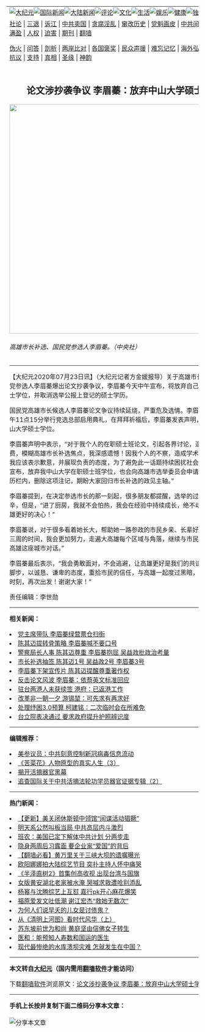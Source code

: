 <a name="1" id="1" target="_blank"></a><span id="1"></span>
<table align=center border="0"><tr><td colspan="2" VALIGN=TOP><a href="https://github.com/wicklt351/djy/blob/master/gb/nsc413.md#1"><img src="https://raw.githubusercontent.com/wicklt351/www/master/t/djy/1.jpg" title="大纪元"></a><a href="https://github.com/wicklt351/djy/blob/master/gb/n24hr.md#1"><img src="https://raw.githubusercontent.com/wicklt351/www/master/t/djy/3.jpg" title="国际新闻"></a><a href="https://github.com/wicklt351/djy/blob/master/gb/nsc413.md#1"><img src="https://raw.githubusercontent.com/wicklt351/www/master/t/djy/4.jpg" title="大陆新闻"></a><a href="https://github.com/wicklt351/djy/blob/master/gb/news392.md#1"><img src="https://raw.githubusercontent.com/wicklt351/www/master/t/djy/5.jpg" title="评论"></a><a href="https://github.com/wicklt351/djy/blob/master/gb/news2007.md#1"><img src="https://raw.githubusercontent.com/wicklt351/www/master/t/djy/6.jpg" title="文化"></a><a href="https://github.com/wicklt351/djy/blob/master/gb/news2008.md#1"><img src="https://raw.githubusercontent.com/wicklt351/www/master/t/djy/7.jpg" title="生活"></a><a href="https://github.com/wicklt351/djy/blob/master/gb/ncyule.md#1"><img src="https://raw.githubusercontent.com/wicklt351/www/master/t/djy/8.jpg" title="娱乐"></a><a href="https://github.com/wicklt351/djy/blob/master/gb/nsc1002.md#1"><img src="https://raw.githubusercontent.com/wicklt351/www/master/t/djy/9.jpg" title="健康"><a href="https://github.com/wicklt351/djy/blob/master/gb/nf6092.md#1"><img src="https://raw.githubusercontent.com/wicklt351/www/master/t/djy/10a.jpg" title="独家"></a><a href="https://github.com/wicklt351/djy/blob/master/gb/nf4514.md#1"><img src="https://raw.githubusercontent.com/wicklt351/www/master/t/djy/12a.jpg" title="头条"></a></td></tr>
<tr><td colspan="2" VALIGN=TOP><a target="_blank" href="https://github.com/wicklt351/djy/blob/master/gb/9p.md#1">社论</a> | <a target="_blank" href="https://github.com/wicklt351/djy/blob/master/gb/nf5657.md#1">三退</a> | <a target="_blank" href="https://github.com/wicklt351/djy/blob/master/gb/nf6124.md#1">诉江</a> | <a target="_blank" href="https://github.com/wicklt351/djy/blob/master/gb/nf1176117.md#1">中共卖国</a> | <a target="_blank" href="https://github.com/wicklt351/djy/blob/master/gb/nf5773.md#1">贪腐淫乱</a> | <a target="_blank" href="https://github.com/wicklt351/djy/blob/master/gb/nf1176115.md#1">窜改历史</a> | <a target="_blank" href="https://github.com/wicklt351/djy/blob/master/gb/nf1176107.md#1">党魁画皮</a> | <a target="_blank" href="https://github.com/wicklt351/djy/blob/master/gb/nf1320400.md#1">中共间谍</a> | <a target="_blank" href="https://github.com/wicklt351/djy/blob/master/gb/nf1176114.md#1">破坏传统</a> | <a target="_blank" href="https://github.com/wicklt351/ntdtv/blob/master/gb/prog447_1.md#1">恶贯满盈</a> | <a target="_blank" href="https://github.com/wicklt351/djy/blob/master/gb/ncid278.md#1">人权</a> | <a target="_blank" href="https://github.com/wicklt351/djy/blob/master/gb/nf1176111.md#1">迫害</a> | <a target="_blank" href="https://gitlab.com/szzdlab/mh-qikan/blob/master/README.md#1">期刊</a> | <a target="_blank" href="https://github.com/wicklt351/www/blob/master/README.md?zsrh#8">翻墙</a></p><p><a target="_blank" href="https://github.com/wicklt351/djy/blob/master/gb/nf5562.md#1">伪火</a> | <a target="_blank" href="https://github.com/wicklt351/djy/blob/master/gb/nf4378.md#1">问答</a> | <a target="_blank" href="https://github.com/wicklt351/djy/blob/master/gb/nf5792.md#1">剖析</a> | <a target="_blank" href="https://github.com/wicklt351/djy/blob/master/gb/nf5735.md#1">两岸比对</a> | <a target="_blank" href="https://github.com/wicklt351/djy/blob/master/gb/nf6119.md#1">各国褒奖</a> | <a target="_blank" href="https://github.com/wicklt351/djy/blob/master/gb/nf6120.md#1">民众声援</a> | <a target="_blank" href="https://github.com/wicklt351/djy/blob/master/gb/nf1188594.md#1">难忘记忆</a> | <a target="_blank" href="https://github.com/wicklt351/djy/blob/master/gb/nf3180.md#1">海外弘传</a> | <a target="_blank" href="https://github.com/wicklt351/djy/blob/master/gb/nf5410.md#1">万人上访</a> | <a target="_blank" href="https://github.com/wicklt351/ntdtv/blob/master/gb/prog1530_1.md#1">和平抗议</a> | <a target="_blank" href="https://github.com/wicklt351/djy/blob/master/gb/nf4386.md#1">支持</a> | <a target="_blank" href="https://github.com/wicklt351/djy/blob/master/gb/nf4389.md#1">真相</a> | <a target="_blank" href="https://github.com/wicklt351/djy/blob/master/gb/nf5790.md#1">圣缘</a> | <a target="_blank" href="https://github.com/wicklt351/djy/blob/master/gb/nf4786.md#1">神韵</a></td></tr>
<tr><td VALIGN=TOP width="626"><h2 align=center>论文涉抄袭争议 李眉蓁：放弃中山大学硕士学位</h2>
<img width="600" src="https://i.epochtimes.com/assets/uploads/2020/07/20200721PHO0112l-600x400.jpg" />
<h6>高雄市长补选、国民党参选人李眉蓁。（中央社）
</h6>
<hr>
<p>【大纪元2020年07月23日讯】（大纪元记者方金媛报导）关于<ahref="https://github.com/wicklt351/djy/blob/master/gb/tag/%E9%AB%98%E9%9B%84%E5%B8%82%E9%95%BF%E8%A1%A5%E9%80%89.md#1">高雄市长补选</a>，国民党参选人<ahref="https://github.com/wicklt351/djy/blob/master/gb/tag/%E6%9D%8E%E7%9C%89%E8%93%81.md#1">李眉蓁</a>爆出论文抄袭争议，李眉蓁今天中午宣布，将放弃自己的中山大学硕士学位，并取消选举公报上登记的硕士学历。</p>
<p>国民党高雄市长候选人<ahref="https://github.com/wicklt351/djy/blob/master/gb/tag/%E6%9D%8E%E7%9C%89%E8%93%81.md#1">李眉蓁</a><ahref="https://github.com/wicklt351/djy/blob/master/gb/tag/%E8%AE%BA%E6%96%87%E4%BA%89%E8%AE%AE.md#1">论文争议</a>持续延烧，严重危及选情。李眉蓁7月23日上午11点15分举行竞选总部启用典礼，在拜拜祈福后，李眉蓁发表声明，宣布放弃中山大学硕士学位。</p>
<p>李眉蓁声明中表示，“对于我个人的在职硕士班论文，引起各界讨论，造成社会资源浪费，模糊<ahref="https://github.com/wicklt351/djy/blob/master/gb/tag/%E9%AB%98%E9%9B%84%E5%B8%82%E9%95%BF%E8%A1%A5%E9%80%89.md#1">高雄市长补选</a>焦点，我深感遗憾！因我个人的不察，造成学术伦理的争议，我应该表示歉意，并展现负责的态度，为了避免此一话题持续困扰社会，我在此郑重宣布，放弃我中山大学在职硕士班学位，也会向高雄市选举委员会申请，选举公报学历栏内，删除这项注记，期盼大家回归市长补选的政见主轴。”</p>
<p>李眉蓁提到，在决定参选市长的那一刻起，很多朋友都提醒，选举的过程将更为艰辛，但是，“进了厨房，我就不会怕热，我会在经验中持续成长，绝不动摇我们希望高雄更好的决心！”</p>
<p>李眉蓁说，对于很多看着她长大，帮助她一路参政的市民乡亲、长辈好友们，“接下来三周的时间，我会更加努力，走遍大高雄每个区域与角落，继续与市民沟通，继续与高雄这座城市对话。”</p>
<p>李眉蓁最后表示，“我会勇敢面对，不会逃避，让高雄更好是我们的共识，我会调整好脚步，以诚恳、谦卑的态度，重拾市民的信任，与高雄一起度过黑暗，迎接黎明天光时刻，再次出发！谢谢大家！”</p>
<p>责任编辑：李世勋</p>

<hr>


<strong>相关新闻：</strong>
<li><a href="https://github.com/wicklt351/djy/blob/master/gb/20/7/12/n12250135.md#1">党主席带队 李眉蓁绿营票仓扫街</a></li>
<li><a href="https://github.com/wicklt351/djy/blob/master/gb/20/7/13/n12252450.md#1">陈其迈提转骨策略 李眉蓁喊不要口号</a></li>
<li><a href="https://github.com/wicklt351/djy/blob/master/gb/20/7/14/n12254821.md#1">警察局长人事  陈其迈尊重 李眉蓁抱屈 吴益政批政治考量</a></li>
<li><a href="https://github.com/wicklt351/djy/blob/master/gb/20/7/15/n12257291.md#1">市长补选抽签 陈其迈1号 吴益政2号 李眉蓁3号</a></li>
<li><a href="https://github.com/wicklt351/djy/blob/master/gb/20/7/16/n12260221.md#1">李眉蓁下架宣传片 陈其迈提醒尊重著作权</a></li>
<li><a href="https://github.com/wicklt351/djy/blob/master/gb/20/7/22/n12274799.md#1">反击论文风波 李眉蓁：依蔡英文标准回应</a></li>
<li><a href="https://github.com/wicklt351/djy/blob/master/gb/20/7/22/n12275215.md#1">驻台两港人未获续签 港府：已返港工作</a></li>
<li><a href="https://github.com/wicklt351/djy/blob/master/gb/20/7/22/n12275422.md#1">改革非一朝一夕 游锡堃：可先求有再求好</a></li>
<li><a href="https://github.com/wicklt351/djy/blob/master/gb/20/7/22/n12275237.md#1">处理纾困3.0预算 柯建铭：二次临时会在所难免</a></li>
<li><a href="https://github.com/wicklt351/djy/blob/master/gb/20/7/22/n12275225.md#1">台立院表决通过 要求政府提升护照辨识度</a></li>
<hr>


<strong>编辑推荐：</strong>
<li><a href="https://github.com/onzhi266/djy/blob/master/gb/20/2/22/n11887949.md#1">美参议员：中共刻意控制新冠病毒信息流动</a></li>
<li><a href="https://github.com/tsiac2612/djy/blob/master/gb/18/1/10/n10045322.md#1" target="_blank">《苦菜花》人物原型的真实人生（3）</a></li><li><a href="https://github.com/wicklt351/djy/blob/master/gb/10/4/19/n2881569.md?dfh#1" target="_blank">揭开活摘器官黑幕</a></li><li><a href="https://github.com/tsiac2612/djy/blob/master/gb/13/9/14/n3964268.md#1" target="_blank">追查国际关于中共活摘法轮功学员器官证据专辑（2）</a></li>
<hr>

<strong>热门新闻：</strong>
<li><a href="https://github.com/wicklt351/djy/blob/master/gb/20/7/22/n12274883.md#1">【更新】美关闭休斯顿中领馆“间谍活动猖獗”</a></li>
<li><a href="https://github.com/wicklt351/djy/blob/master/gb/20/7/21/n12272533.md#1">明天系公然叫板当局 中共高层内斗激烈</a></li>
<li><a href="https://github.com/wicklt351/djy/blob/master/gb/20/7/21/n12272211.md#1">班农：美国已定下解体中共计划 分两步走</a></li>
<li><a href="https://github.com/wicklt351/djy/blob/master/gb/20/7/22/n12274329.md#1">隐身两周后习露面 要企业家“爱国”的背后</a></li>
<li><a href="https://github.com/wicklt351/djy/blob/master/gb/20/7/21/n12271351.md#1">【翻墙必看】黄万里关于三峡大坝的遗嘱曝光</a></li>
<li><a href="https://github.com/wicklt351/djy/blob/master/gb/20/7/20/n12270541.md#1">欧阳娜娜拍大陆综艺节目 突扑主持人怀中痛哭</a></li>
<li><a href="https://github.com/wicklt351/djy/blob/master/gb/20/7/21/n12271594.md#1">《半泽直树2》首集创高收视 出现台湾与国旗</a></li>
<li><a href="https://github.com/wicklt351/djy/blob/master/gb/20/7/22/n12276003.md#1">女版黄安湖北老家被水淹 哭喊求救遭呛别添乱</a></li>
<li><a href="https://github.com/wicklt351/djy/blob/master/gb/20/7/20/n12270885.md#1">杨幂与沈腾综艺上互怼 嘉行pk开心麻花爆笑</a></li>
<li><a href="https://github.com/wicklt351/djy/blob/master/gb/20/7/22/n12274977.md#1">福原爱发文吐低潮 谢江宏杰“救她无数次”</a></li>
<li><a href="https://github.com/wicklt351/djy/blob/master/gb/20/7/20/n12270512.md#1">为何人们说早夭的儿女是讨债鬼？</a></li>
<li><a href="https://github.com/wicklt351/djy/blob/master/gb/9/4/4/n2484948.md#1">从《清明上河图》看时代风华（上）</a></li>
<li><a href="https://github.com/wicklt351/djy/blob/master/gb/20/7/20/n12270583.md#1">苏东坡前世为和尚 黄庭坚由信佛女子转生</a></li>
<li><a href="https://github.com/wicklt351/djy/blob/master/gb/20/7/21/n12272881.md#1">医和：能预知人寿数和国运的医生</a></li>
<li><a href="https://github.com/wicklt351/djy/blob/master/gb/20/7/20/n12269412.md#1">现代最惨绝的水库溃坝灾难  怎就发生在中国？</a></li>
<hr>

<strong>本文转自<a href="https://www.epochtimes.com">大纪元</a>（国内需用<a href="https://github.com/wicklt351/www/blob/master/README.md#8">翻墙软件</a>才能访问）</strong><p>下载<a href="https://github.com/wicklt351/www/blob/master/README.md#8">翻墙软件</a>浏览原文：<a href="https://www.epochtimes.com/gb/20/7/23/n12277192.htm">论文涉抄袭争议 李眉蓁：放弃中山大学硕士学位</a></p><hr>

<strong>手机上长按并复制下面二维码分享本文章：</strong><br><br><img src="http://d1p1.ip.zn2.us/v.php?action=qrcode&url=https://github.com/wicklt351/djy/blob/master/gb/20/7/23/n12277192.md%231" title="分享本文章"></td><td VALIGN=TOP><a href="https://github.com/wicklt351/djy/blob/master/gb/16/1/21/n4622075.md?dfh#1" target="_blank"><img src="https://raw.githubusercontent.com/wicklt351/djy/master/gb/300/wei-f1.jpg" title="中共的伪火骗局"  alt="中共的伪火骗局"></a><br><a href="https://github.com/wicklt351/www/blob/master/README.md?dfh#9" target="_blank"><img src="https://raw.githubusercontent.com/wicklt351/djy/master/gb/300/yong-h.jpg" title="永恒的见证"  alt="永恒的见证"></a><br><a href="https://github.com/wicklt351/djy/blob/master/gb/13/9/29/n3974789.md?dfh#1" target="_blank"><img src="https://raw.githubusercontent.com/wicklt351/djy/master/gb/300/shang-lnz.jpg" title="善良女子被中共投男牢"  alt="善良女子被中共投男牢"></a><br><a href="https://github.com/wicklt351/djy/blob/master/gb/16/3/16/n4663449.md?dfh#1" target="_blank"><img src="https://raw.githubusercontent.com/wicklt351/djy/master/gb/300/huo-z3.jpg" title="警卫目击活摘器官"  alt="警卫目击活摘器官"></a><br><a href="https://github.com/wicklt351/djy/blob/master/gb/16/8/7/n8177641.md?dfh#1" target="_blank"><img src="https://raw.githubusercontent.com/wicklt351/djy/master/gb/300/huo-z4.jpg" title="证人描述活摘恐怖"  alt="证人描述活摘恐怖"></a><br><a href="https://github.com/wicklt351/djy/blob/master/gb/10/4/19/n2881569.md?dfh#1" target="_blank"><img src="https://raw.githubusercontent.com/wicklt351/djy/master/gb/300/huo-z1.jpg" title="揭开活摘器官黑幕"  alt="揭开活摘器官黑幕"></a><br><a href="https://github.com/wicklt351/djy/blob/master/gb/10/11/7/n3077476.md?dfh#1" target="_blank"><img src="https://raw.githubusercontent.com/wicklt351/djy/master/gb/300/ma-ks.jpg" title="马克思的成魔之路"  alt="马克思的成魔之路"></a><br><a href="https://github.com/wicklt351/djy/blob/master/gb/14/6/9/n4173977.md?dfh#1" target="_blank"><img src="https://raw.githubusercontent.com/wicklt351/djy/master/gb/300/chang-zs.jpg" title="藏字石 蕴天机"  alt="藏字石 蕴天机"></a><br><a href="https://github.com/wicklt351/djy/blob/master/gb/18/5/10/n10381511.md?dfh#1" target="_blank"><img src="https://raw.githubusercontent.com/wicklt351/djy/master/gb/300/st1.jpg" title="关注3亿人三退"  alt="关注3亿人三退"></a><br><a href="https://github.com/wicklt351/djy/blob/master/gb/18/3/21/n10237682.md?dfh#1" target="_blank"><img src="https://raw.githubusercontent.com/wicklt351/djy/master/gb/300/jie-t.jpg" title="解体中共复兴中华"  alt="解体中共复兴中华"></a><br><a href="https://github.com/wicklt351/djy/blob/master/gb/9/2/9/n2422991.md?dfh#1" target="_blank"><img src="https://raw.githubusercontent.com/wicklt351/djy/master/gb/300/gao-zs.jpg" title="中共迫害良心律师"  alt="中共迫害良心律师"></a><br><a href="https://github.com/wicklt351/djy/blob/master/gb/18/12/9/n10900044.md?dfh#1" target="_blank"><img src="https://raw.githubusercontent.com/wicklt351/djy/master/gb/300/sj1.jpg" title="303万人举报江泽民"  alt="303万人举报江泽民"></a><br><a href="https://github.com/wicklt351/djy/blob/master/gb/18/8/28/n10672014.md?dfh#1" target="_blank"><img src="https://raw.githubusercontent.com/wicklt351/djy/master/gb/300/sj2.jpg" title="这些官员为何起诉江泽民"  alt="这些官员为何起诉江泽民"></a><br><a href="https://github.com/wicklt351/djy/blob/master/gb/8/12/18/n2367165.md?dfh#1" target="_blank"><img src="https://raw.githubusercontent.com/wicklt351/djy/master/gb/300/liangan.jpg" title="海峡两岸的强烈对比"  alt="海峡两岸的强烈对比"></a><br><a href="https://github.com/wicklt351/djy/blob/master/gb/15/12/10/n4593139.md?dfh#1" target="_blank"><img src="https://raw.githubusercontent.com/wicklt351/djy/master/gb/300/jia-ndzl.jpg" title="加拿大总理的贺信"  alt="加拿大总理的贺信"></a><br><a href="https://github.com/wicklt351/djy/blob/master/gb/11/6/17/n3289382.md?dfh#1" target="_blank"><img src="https://raw.githubusercontent.com/wicklt351/djy/master/gb/300/xiao-wd.jpg" title="探寻真相兼听则明"  alt="探寻真相兼听则明"></a><br><a href="https://github.com/wicklt351/djy/blob/master/gb/18/10/27/n10812623.md?dfh#1" target="_blank"><img src="https://raw.githubusercontent.com/wicklt351/djy/master/gb/300/yindu.jpg" title="印度媒体报道东方"  alt="印度媒体报道东方"></a><br><a href="https://github.com/wicklt351/djy/blob/master/gb/18/6/9/n10469652.md?dfh#1" target="_blank"><img src="https://raw.githubusercontent.com/wicklt351/djy/master/gb/300/xie-j.jpg" title="不一样的海外校园"  alt="不一样的海外校园"></a><br><a href="https://github.com/wicklt351/djy/blob/master/gb/7/4/5/n1669415.md?dfh#1" target="_blank"><img src="https://raw.githubusercontent.com/wicklt351/djy/master/gb/300/li-up.jpg" title="从大师到徒弟的传奇"  alt="从大师到徒弟的传奇"></a><br><a href="https://github.com/wicklt351/djy/blob/master/gb/17/5/26/n9191512.md?dfh#1" target="_blank"><img src="https://raw.githubusercontent.com/wicklt351/djy/master/gb/300/zfl2.jpg" title="亿万人与东方一本奇书"  alt="亿万人与东方一本奇书"></a><br><a href="https://github.com/wicklt351/djy/blob/master/gb/13/11/27/n4020290.md?dfh#1" target="_blank"><img src="https://raw.githubusercontent.com/wicklt351/djy/master/gb/300/zhen-h.jpg" title="大陆见不到的震撼场面"  alt="大陆见不到的震撼场面"></a><br><a href="https://github.com/wicklt351/djy/blob/master/gb/15/7/17/n4482910.md?dfh#1" target="_blank"><img src="https://raw.githubusercontent.com/wicklt351/djy/master/gb/300/dalu-sk.jpg" title="人心向善 大陆当初盛况"  alt="人心向善 大陆当初盛况"></a><br><a href="https://github.com/wicklt351/djy/blob/master/gb/19/1/5/n10955468.md?dfh#1" target="_blank"><img src="https://raw.githubusercontent.com/wicklt351/djy/master/gb/300/zfl1.jpg" title="追寻真理 这书讲什么"  alt="追寻真理 这书讲什么"></a><br><a href="https://github.com/wicklt351/www/blob/master/README.md?dfh#1" target="_blank"><img src="https://raw.githubusercontent.com/wicklt351/djy/master/gb/300/fq1.jpg" title="下载免费翻墙软件"  alt="下载免费翻墙软件"></a><br></td></tr></table>

